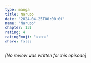 ```yaml
---
type: manga
title: Naruto
date: "2024-04-25T00:00:00"
name: "Naruto"
chapter: 131
rating: 4
ratingEmoji: "⭐️⭐️⭐️⭐️"
share: false
---
```


_[No review was written for this episode]_